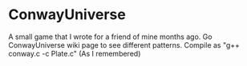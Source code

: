 ConwayUniverse
==============

A small game that I wrote for a friend of mine months ago.
Go ConwayUniverse wiki page to see different patterns.
Compile as "g++ conway.c -c Plate.c" (As I remembered)
